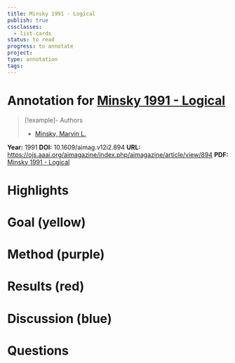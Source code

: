 ```yaml
---
title: Minsky 1991 - Logical
publish: true
cssclasses:
  - list-cards
status: to read
progress: to annotate
project:
type: annotation
tags:
---
```

# Annotation for [Minsky 1991 - Logical](Papers/References/Minsky%201991%20-%20Logical)

> [!example]- Authors
> - [Minsky, Marvin L.](Minsky%2C%20Marvin%20L.)

**Year:** 1991
**DOI:** 10.1609/aimag.v12i2.894
**URL:** https://ojs.aaai.org/aimagazine/index.php/aimagazine/article/view/894
**PDF:** [Minsky 1991 - Logical](Papers/PDFs/Minsky%201991%20-%20Logical%20Versus%20Analogical%20or%20Symbolic%20Versus%20Connectionist%20or%20Neat%20Versus%20Scruffy.pdf)

# Highlights


# Goal (yellow)


# Method (purple)


# Results (red)


# Discussion (blue)


# Questions

